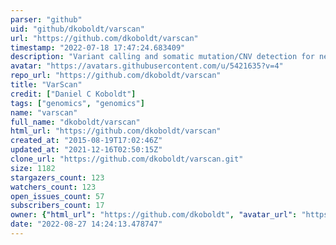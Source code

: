 ```yaml
---
parser: "github"
uid: "github/dkoboldt/varscan"
url: "https://github.com/dkoboldt/varscan"
timestamp: "2022-07-18 17:47:24.683409"
description: "Variant calling and somatic mutation/CNV detection for next-generation sequencing data"
avatar: "https://avatars.githubusercontent.com/u/5421635?v=4"
repo_url: "https://github.com/dkoboldt/varscan"
title: "VarScan"
credit: ["Daniel C Koboldt"]
tags: ["genomics", "genomics"]
name: "varscan"
full_name: "dkoboldt/varscan"
html_url: "https://github.com/dkoboldt/varscan"
created_at: "2015-08-19T17:02:46Z"
updated_at: "2021-12-16T02:50:15Z"
clone_url: "https://github.com/dkoboldt/varscan.git"
size: 1182
stargazers_count: 123
watchers_count: 123
open_issues_count: 57
subscribers_count: 17
owner: {"html_url": "https://github.com/dkoboldt", "avatar_url": "https://avatars.githubusercontent.com/u/5421635?v=4", "login": "dkoboldt", "type": "User"}
date: "2022-08-27 14:24:13.478747"
---
```

